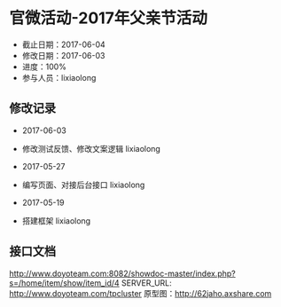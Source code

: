 # 官微活动-2017年父亲节活动
- 截止日期：2017-06-04
- 修改日期：2017-06-03  
- 进度：100% 
- 参与人员：lixiaolong 

## 修改记录
- 2017-06-03
* 修改测试反馈、修改文案逻辑 lixiaolong

- 2017-05-27
* 编写页面、对接后台接口 lixiaolong

- 2017-05-19
* 搭建框架 lixiaolong

  
## 接口文档
http://www.doyoteam.com:8082/showdoc-master/index.php?s=/home/item/show/item_id/4
SERVER_URL: http://www.doyoteam.com/tpcluster
原型图：http://62jaho.axshare.com





